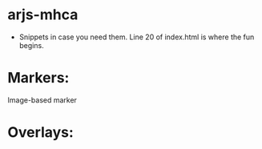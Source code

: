 # arjs-mhca
* Snippets in case you need them. Line 20 of index.html is where the fun begins.

# Markers:
Image-based marker
<a-marker type="pattern" preset="custom" url="assets/marker.patt">
    <!--OVERLAY-->
</a-marker>
<!--Location-based marker-->
<a-entity gps-entity-place="latitude: 46.394059; longitude: -63.789099">
    <!--OVERLAY-->
</a-entity>

# Overlays:
<!--Image overlay-->
<a-image src="assets/...YOUR IMAGE FILE..." scale="1 1 1" class="clickable" rotation="-90 0 0" gesture-handler></a-image>
<!--Video overlay-->
<a-video src="assets/...YOUR VIDEO FILE..." autoplay="true" loop="true"></a-video>
<!--Shape overlay-->
<a-cylinder color="green" height="2" radius="1"></a-cylinder>
